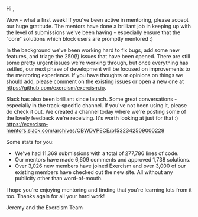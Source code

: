 Hi ,

Wow - what a first week! If you've been active in mentoring, please accept our huge gratitude. The mentors have done a brilliant job in keeping up with the level of submissions we've been having - especially ensure that the "core" solutions which block users are promptly mentored :)

In the background we've been working hard to fix bugs, add some new features, and triage the 250(!) issues that have been opened. There are still some pretty urgent issues we're working through, but once everything has settled, our next phase of development will be focused on improvements to the mentoring experience. If you have thoughts or opinions on things we should add, please comment on the existing issues or open a new one at https://github.com/exercism/exercism.io.

Slack has also been brilliant since launch. Some great conversations - especially in the track-specific channel. If you've not been using it, please do check it out. We created a channel today where we're posting some of the lovely feedback we're receiving. It's worth looking at just for that :) https://exercism-mentors.slack.com/archives/CBWDVPECE/p1532342509000228

Some stats for you:
- We've had 11,369 submissions with a total of 277,786 lines of code.
- Our mentors have made 6,609 comments and approved 1,738 solutions.
- Over 3,026 new members have joined Exercism and over 3,000 of our existing members have checked out the new site. All without any publicity other than word-of-mouth.

I hope you're enjoying mentoring and finding that you're learning lots from it too. Thanks again for all your hard work!

Jeremy and the Exercism Team
